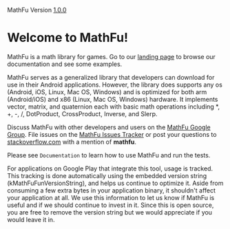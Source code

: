 MathFu Version [1.0.0][]

# Welcome to MathFu!

MathFu is a math library for games.  Go to our
[landing page][] to browse our documentation and see some examples.

MathFu serves as a generalized library that developers can download for use in
their Android applications. However, the library does supports any os (Android,
iOS, Linux, Mac OS, Windows) and is optimized for both arm (Android/iOS) and x86
(Linux, Mac OS, Windows) hardware. It implements vector, matrix, and quaternion
each with basic math operations including *, +, -, /, DotProduct, CrossProduct,
Inverse, and Slerp.

Discuss MathFu with other developers and users on the
[MathFu Google Group][].  File issues on the [MathFu Issues Tracker][]
or post your questions to [stackoverflow.com][] with a mention of
**mathfu**.

Please see `Documentation` to learn how to use MathFu and
run the tests.

For applications on Google Play that integrate this tool, usage is tracked.
This tracking is done automatically using the embedded version string
(kMathFuFunVersionString), and helps us continue to optimize it. Aside from
consuming a few extra bytes in your application binary, it shouldn't affect
your application at all. We use this information to let us know if MathFu
is useful and if we should continue to invest in it. Since this is open
source, you are free to remove the version string but we would appreciate if
you would leave it in.

  [MathFu Google Group]: http://group.google.com/group/mathfu
  [MathFu Issues Tracker]: http://github.com/google/mathfu/issues
  [stackoverflow.com]: http://www.stackoverflow.com
  [landing page]: http://google.github.io/mathfu
  [1.0.0]: http://google.github.io/mathfu/ReleaseNotes.html
